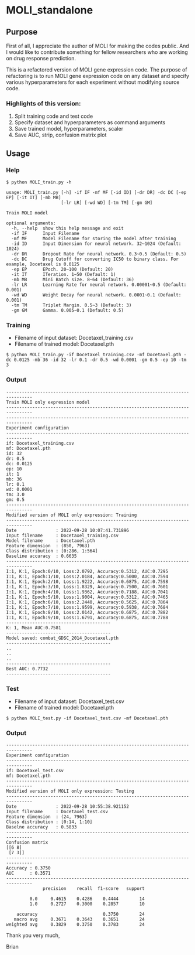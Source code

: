 # MOLI_standalone

## Purpose
First of all, I appreciate the author of MOLI for making the codes public. And I would like to contribute something for fellow researchers who are working on drug response prediction.

This is a refactored version of MOLI gene expression code. The purpose of refactoring is to run MOLI gene expression code on any dataset and specify various hyperparameters for each experiment without modifying source code.

### Highlights of this version:

1. Split training code and test code
2. Specify dataset and hyperparameters as command arguments
3. Save trained model, hyperparameters, scaler
4. Save AUC, strip, confusion matrix plot

## Usage

### Help

```
$ python MOLI_train.py -h

usage: MOLI_train.py [-h] -if IF -mf MF [-id ID] [-dr DR] -dc DC [-ep EP] [-it IT] [-mb MB]
                     [-lr LR] [-wd WD] [-tm TM] [-gm GM]

Train MOLI model

optional arguments:
  -h, --help  show this help message and exit
  -if IF      Input Filename
  -mf MF      Model Filename for storing the model after training
  -id ID      Input Dimension for neural network. 32~1024 (Default: 1024)
  -dr DR      Dropout Rate for neural network. 0.3~0.5 (Default: 0.5)
  -dc DC      Drug Cutoff for converting IC50 to binary class. For example, Docetaxel is 0.0125
  -ep EP      EPoch. 20~100 (Default: 20)
  -it IT      ITeration. 1~50 (Default: 1)
  -mb MB      Mini Batch size. 8~64 (Default: 36)
  -lr LR      Learning Rate for neural network. 0.00001~0.5 (Default: 0.001)
  -wd WD      Weight Decay for neural network. 0.0001~0.1 (Default: 0.001)
  -tm TM      Triplet Margin. 0.5~3 (Default: 3)
  -gm GM      Gamma. 0.005~0.1 (Default: 0.5)

```

### Training

- Filename of input dataset: Docetaxel_training.csv
- Filename of trained model: Docetaxel.pth

```
$ python MOLI_train.py -if Docetaxel_training.csv -mf Docetaxel.pth -dc 0.0125 -mb 36 -id 32 -lr 0.1 -dr 0.5 -wd 0.0001 -gm 0.5 -ep 10 -tm 3
```

### Output

```
--------------------------------------------------------------------------------
Train MOLI only expression model
--------------------------------------------------------------------------------
--------------------------------------------------------------------------------
Experiment configuration
--------------------------------------------------------------------------------
if: Docetaxel_training.csv
mf: Docetaxel.pth
id: 32
dr: 0.5
dc: 0.0125
ep: 10
it: 1
mb: 36
lr: 0.1
wd: 0.0001
tm: 3.0
gm: 0.5
--------------------------------------------------------------------------------
Modified version of MOLI only expression: Training
--------------------------------------------------------------------------------
Date               : 2022-09-28 10:07:41.731896
Input filename     : Docetaxel_training.csv
Model filename     : Docetaxel.pth
Feature dimension  : (850, 7963)
Class distribution : [0:286, 1:564]
Baseline accuracy  : 0.6635
--------------------------------------------------------------------------------
I:1, K:1, Epoch:0/10, Loss:2.0792, Accuracy:0.5312, AUC:0.7295
I:1, K:1, Epoch:1/10, Loss:2.0184, Accuracy:0.5000, AUC:0.7594
I:1, K:1, Epoch:2/10, Loss:1.9222, Accuracy:0.6875, AUC:0.7598
I:1, K:1, Epoch:3/10, Loss:1.8329, Accuracy:0.7500, AUC:0.7601
I:1, K:1, Epoch:4/10, Loss:1.9362, Accuracy:0.7188, AUC:0.7041
I:1, K:1, Epoch:5/10, Loss:1.9004, Accuracy:0.5312, AUC:0.7465
I:1, K:1, Epoch:6/10, Loss:2.2440, Accuracy:0.5625, AUC:0.7864
I:1, K:1, Epoch:7/10, Loss:1.9599, Accuracy:0.5938, AUC:0.7684
I:1, K:1, Epoch:8/10, Loss:2.0142, Accuracy:0.6875, AUC:0.7882
I:1, K:1, Epoch:9/10, Loss:1.6791, Accuracy:0.6875, AUC:0.7788
----------------------------------------
K: 1, Mean AUC:0.7581
----------------------------------------
Model saved: combat_GDSC_2014_Docetaxel.pth
----------------------------------------
..
..
..
----------------------------------------
Best AUC: 0.7732
----------------------------------------
```

### Test

- Filename of input dataset: Docetaxel_test.csv
- Filename of trained model: Docetaxel.pth

```
$ python MOLI_test.py -if Docetaxel_test.csv -mf Docetaxel.pth
```
### Output

```
--------------------------------------------------------------------------------
Experiment configuration
--------------------------------------------------------------------------------
if: Docetaxel_test.csv
mf: Docetaxel.pth
--------------------------------------------------------------------------------
Modified version of MOLI only expression: Testing
--------------------------------------------------------------------------------
Date               : 2022-09-28 10:55:38.921152
Input filename     : Docetaxel_test.csv
Feature dimension  : (24, 7963)
Class distribution : [0:14, 1:10]
Baselne accuracy   : 0.5833
--------------------------------------------------------------------------------
Confusion matrix
[[6 8]
 [7 3]]
--------------------------------------------------------------------------------
Accuracy : 0.3750
AUC      : 0.3571
--------------------------------------------------------------------------------
              precision    recall  f1-score   support

         0.0     0.4615    0.4286    0.4444        14
         1.0     0.2727    0.3000    0.2857        10

    accuracy                         0.3750        24
   macro avg     0.3671    0.3643    0.3651        24
weighted avg     0.3829    0.3750    0.3783        24
```

Thank you very much,


Brian
